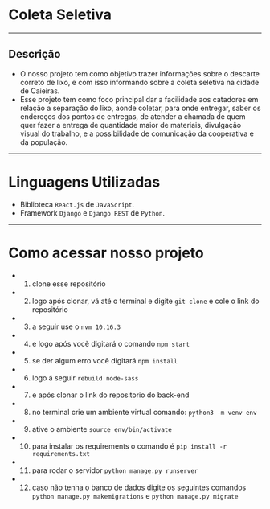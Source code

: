 # Coleta Seletiva
---

## Descrição

- O nosso projeto tem como objetivo trazer informações sobre o descarte correto de lixo, e com isso informando sobre a coleta seletiva na cidade de Caieiras.
- Esse projeto tem como foco principal dar a facilidade aos catadores em relação a separação do lixo, aonde coletar, para onde entregar, saber os endereços dos pontos de entregas, de atender a chamada de quem quer fazer a entrega de quantidade maior de materiais, divulgação visual do trabalho, e a possibilidade de comunicação da cooperativa e da população.

---

# Linguagens Utilizadas 

- Biblioteca `React.js` de `JavaScript`.
- Framework `Django` e `Django REST` de `Python`.

---

# Como acessar nosso projeto

- 1.  clone esse repositório 
- 2.  logo após clonar, vá até o terminal e digite `git clone` e cole o link do repositório
- 3.  a seguir use o `nvm 10.16.3`
- 4.  e logo após vocẽ digitará o comando `npm start`
- 5.  se der algum erro você digitará `npm install`
- 6.  logo á seguir `rebuild node-sass`
- 7.  e após clonar o link do repositorio do back-end
- 8.  no terminal crie um ambiente virtual comando: `python3 -m venv env`
- 9.  ative o ambiente `source env/bin/activate`
- 10. para instalar os requirements o comando é `pip install -r requirements.txt`
- 11. para rodar o servidor `python manage.py runserver`
- 12. caso não tenha o banco de dados digite os seguintes comandos `python manage.py makemigrations` e `python manage.py migrate`